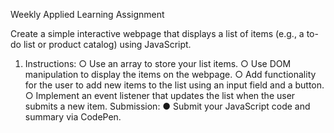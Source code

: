 Weekly Applied Learning Assignment

Create a simple interactive webpage that displays a list of items (e.g., a to-do list or product catalog) using JavaScript.
1. Instructions:
○ Use an array to store your list items.
○ Use DOM manipulation to display the items on the webpage.
○ Add functionality for the user to add new items to the list using an input field and a
button.
○ Implement an event listener that updates the list when the user submits a new item.
Submission:
● Submit your JavaScript code and summary via CodePen.